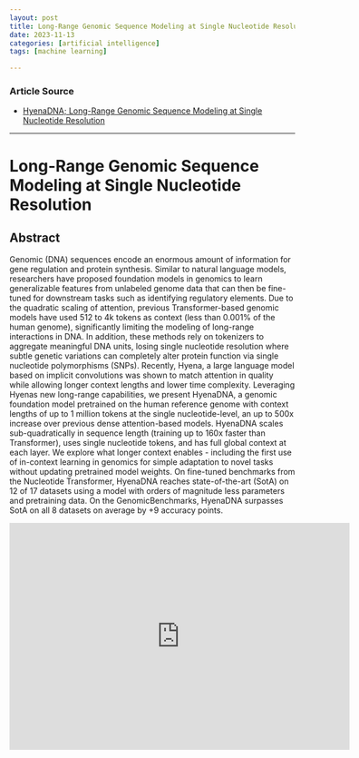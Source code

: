 ```yaml
---
layout: post
title: Long-Range Genomic Sequence Modeling at Single Nucleotide Resolution  
date: 2023-11-13
categories: [artificial intelligence]
tags: [machine learning]

---
```


### Article Source

* [HyenaDNA; Long-Range Genomic Sequence Modeling at Single Nucleotide Resolution](https://www.youtube.com/watch?v=zGPPG6insm8)

---

# Long-Range Genomic Sequence Modeling at Single Nucleotide Resolution



## Abstract

Genomic (DNA) sequences encode an enormous amount of information for gene regulation and protein synthesis. Similar to natural language models, researchers have proposed foundation models in genomics to learn generalizable features from unlabeled genome data that can then be fine-tuned for downstream tasks such as identifying regulatory elements. Due to the quadratic scaling of attention, previous Transformer-based genomic models have used 512 to 4k tokens as context (less than 0.001% of the human genome), significantly limiting the modeling of long-range interactions in DNA. In addition, these methods rely on tokenizers to aggregate meaningful DNA units, losing single nucleotide resolution where subtle genetic variations can completely alter protein function via single nucleotide polymorphisms (SNPs). Recently, Hyena, a large language model based on implicit convolutions was shown to match attention in quality while allowing longer context lengths and lower time complexity. Leveraging Hyenas new long-range capabilities, we present HyenaDNA, a genomic foundation model pretrained on the human reference genome with context lengths of up to 1 million tokens at the single nucleotide-level, an up to 500x increase over previous dense attention-based models. HyenaDNA scales sub-quadratically in sequence length (training up to 160x faster than Transformer), uses single nucleotide tokens, and has full global context at each layer. We explore what longer context enables - including the first use of in-context learning in genomics for simple adaptation to novel tasks without updating pretrained model weights. On fine-tuned benchmarks from the Nucleotide Transformer, HyenaDNA reaches state-of-the-art (SotA) on 12 of 17 datasets using a model with orders of magnitude less parameters and pretraining data. On the GenomicBenchmarks, HyenaDNA surpasses SotA on all 8 datasets on average by +9 accuracy points.

<iframe width="600" height="400" src="https://www.youtube.com/embed/zGPPG6insm8?si=NnF714cPixiVgWz9" title="YouTube video player" frameborder="0" allow="accelerometer; autoplay; clipboard-write; encrypted-media; gyroscope; picture-in-picture; web-share" allowfullscreen></iframe>